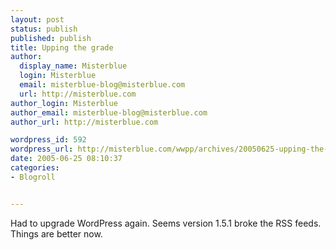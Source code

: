 ```yaml
---
layout: post
status: publish
published: publish
title: Upping the grade
author:
  display_name: Misterblue
  login: Misterblue
  email: misterblue-blog@misterblue.com
  url: http://misterblue.com
author_login: Misterblue
author_email: misterblue-blog@misterblue.com
author_url: http://misterblue.com

wordpress_id: 592
wordpress_url: http://misterblue.com/wwpp/archives/20050625-upping-the-grade
date: 2005-06-25 08:10:37
categories:
- Blogroll


---
```

<p>
Had to upgrade WordPress again.
Seems version 1.5.1 broke the RSS feeds.
Things are better now.
</p>

